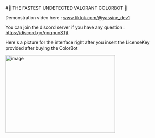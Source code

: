 #🚀 THE FASTEST UNDETECTED VALORANT COLORBOT 🚀

Demonstration video here : www.tiktok.com/@yassine_dev1

You can join the discord server if you have any question : https://discord.gg/qpqnunSTjt

Here's a picture for the interface right after you insert the LicenseKey provided after buying the ColorBot

<img width="347" height="247" alt="image" src="https://github.com/user-attachments/assets/e3a28475-768f-4180-94d9-3fe72519cbe1" />

